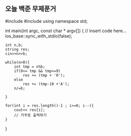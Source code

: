 ## 오늘 백준 무제푼거


#include <iostream>
#include<cmath>
using namespace std;

int main(int argc, const char * argv[]) {
    // insert code here...
    ios_base::sync_with_stdio(false);
    
    int n,b;
    string res;
    cin>>n>>b;
    
    while(n>0){
        int tmp = n%b;
        if(0<= tmp && tmp<=9)
            res += (tmp + '0');
        else
            res += (tmp-10 +'A');
        n/=b;
        
    }
    
    for(int i = res.length()-1 ; i>=0; i--){
        cout<< res[i];
        // 거꾸로 출력하기
    }
}
